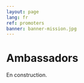 ```yaml
---
layout: page
lang: fr
ref: promoters
banner: banner-mission.jpg
---
```


# Ambassadors

En construction.
